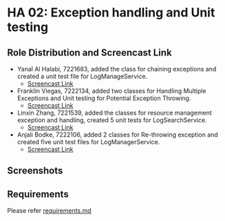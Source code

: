 # HA 02: Exception handling and Unit testing

## Role Distribution and Screencast Link
- Yanal Al Halabi, 7221683, added the class for chaining exceptions and created a unit test file for LogManageService.
  - [Screencast Link](https://drive.google.com/file/d/1RJaOjAA9Pv3ZJO7bmICs-lWFoPlZE98n/view?usp=sharing)
- Franklin Viegas, 7222134, added two classes for Handling Multiple Exceptions and Unit testing for Potential Exception Throwing.
  - [Screencast Link]()
- Linxin Zhang, 7221539, added the classes for resource management exception and handling, created 5 unit tests for LogSearchService.
  - [Screencast Link](https://drive.google.com/file/d/1qdvcjwSk0XWfyEpFweeAvkmvz283oW8O/view?usp=sharing)
- Anjali Bodke, 7222106, added 2 classes for Re-throwing exception and created five unit test files for LogManagerService.
  - [Screencast Link]()

## Screenshots

## Requirements
Please refer [requirements.md](./requirements.md)
